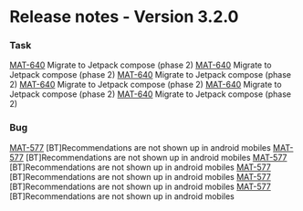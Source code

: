 # Release notes - Version 3.2.0

### Task
[MAT-640](https://swapcard.atlassian.net/browse/MAT-640) Migrate to Jetpack compose \(phase 2\)
[MAT-640](https://swapcard.atlassian.net/browse/MAT-640) Migrate to Jetpack compose \(phase 2\)
[MAT-640](https://swapcard.atlassian.net/browse/MAT-640) Migrate to Jetpack compose \(phase 2\)
[MAT-640](https://swapcard.atlassian.net/browse/MAT-640) Migrate to Jetpack compose \(phase 2\)
[MAT-640](https://swapcard.atlassian.net/browse/MAT-640) Migrate to Jetpack compose \(phase 2\)
[MAT-640](https://swapcard.atlassian.net/browse/MAT-640) Migrate to Jetpack compose \(phase 2\)


### Bug
[MAT-577](https://swapcard.atlassian.net/browse/MAT-577) \[BT\]Recommendations are not shown up in android mobiles
[MAT-577](https://swapcard.atlassian.net/browse/MAT-577) \[BT\]Recommendations are not shown up in android mobiles
[MAT-577](https://swapcard.atlassian.net/browse/MAT-577) \[BT\]Recommendations are not shown up in android mobiles
[MAT-577](https://swapcard.atlassian.net/browse/MAT-577) \[BT\]Recommendations are not shown up in android mobiles
[MAT-577](https://swapcard.atlassian.net/browse/MAT-577) \[BT\]Recommendations are not shown up in android mobiles
[MAT-577](https://swapcard.atlassian.net/browse/MAT-577) \[BT\]Recommendations are not shown up in android mobiles